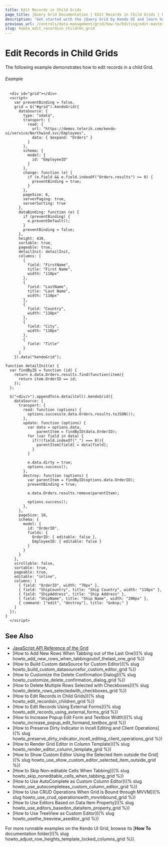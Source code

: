 ```yaml
---
title: Edit Records in Child Grids
page_title: jQuery Grid Documentation | Edit Records in Child Grids | Kendo UI
description: "Get started with the jQuery Grid by Kendo UI and learn how to edit records in hierarchical Grids."
previous_url: /controls/data-management/grid/how-to/Editing/edit-master-row-data-in-detail-template
slug: howto_edit_recordsin_children_grid
---
```


# Edit Records in Child Grids

The following example demonstrates how to edit records in a child Grid.

###### Example

```dojo
  <div id="grid"></div>
  <script>
    var preventBinding = false,
    grid = $("#grid").kendoGrid({
      dataSource: {
        type: "odata",
        transport: {
          read: {
            url: "https://demos.telerik.com/kendo-ui/service/Northwind.svc/Employees",
            data: { $expand: "Orders" }
          }
        },
        schema: {
          model: {
            id: "EmployeeID"
          }
        },
        change: function (e) {
          if (e.field && e.field.indexOf("Orders.results") >= 0) {
            preventBinding = true;
          }
        },
        pageSize: 6,
        serverPaging: true,
        serverSorting: true
      },
      dataBinding: function (e) {
        if (preventBinding) {
          e.preventDefault();
        }
        preventBinding = false;
      },
      height: 430,
      sortable: true,
      pageable: true,
      detailInit: detailInit,
      columns: [
        {
          field: "FirstName",
          title: "First Name",
          width: "110px"
        },
        {
          field: "LastName",
          title: "Last Name",
          width: "110px"
        },
        {
          field: "Country",
          width: "110px"
        },
        {
          field: "City",
          width: "110px"
        },
        {
          field: "Title"
        }
      ]
    }).data("kendoGrid");

function detailInit(e) {
  var findByID = function (id) {
    return e.data.Orders.results.find(function(item){
      return item.OrderID == id;
    });
  };

  $("<div/>").appendTo(e.detailCell).kendoGrid({
    dataSource: {
      transport: {
        read: function (options) {
          options.success(e.data.Orders.results.toJSON());
        },
        update: function (options) {
          var data = options.data,
              parentItem = findByID(data.OrderID);
          for (var field in data) {
            if(!(field.indexOf("_") === 0)){
              parentItem[field] = data[field];
            }
          }

          e.data.dirty = true;
          options.success();
        },
        destroy: function (options) {
          var parentItem = findByID(options.data.OrderID);
          preventBinding = true;

          e.data.Orders.results.remove(parentItem);

          options.success();
        },
      },
      pageSize: 10,
      schema: {
        model: {
          id: "OrderID",
          fields: {
            OrderID: { editable: false },
            EmployeeID: { editable: false }
          }
        }
      }
    },
    scrollable: false,
    sortable: true,
    pageable: true,
    editable: "inline",
    columns: [
      { field: "OrderID", width: "70px" },
      { field: "ShipCountry", title: "Ship Country", width: "110px" },
      { field: "ShipAddress", title: "Ship Address" },
      { field: "ShipName", title: "Ship Name", width: "200px" },
      { command: ["edit", "destroy"], title: "&nbsp;" }
    ]
  });
}
  </script>
```

## See Also

* [JavaScript API Reference of the Grid](/api/javascript/ui/grid)
* [How to Add New Rows When Tabbing out of the Last One]({% slug howto_add_new_rows_when_tabbingoutof_thelast_one_grid %})
* [How to Build Custom dataSource for Custom Editor]({% slug howto_build_custom_datasourcefor_custom_editor_grid %})
* [How to Customize the Delete Confirmation Dialog]({% slug howto_customize_delete_confirmation_dialog_grid %})
* [How to Delete Multiple Rows Selected with Checkboxes]({% slug howto_delete_rows_selectedwith_checkboxes_grid %})
* [How to Edit Records in Child Grids]({% slug howto_edit_recordsin_children_grid %})
* [How to Edit Records Using External Forms]({% slug howto_edit_records_using_external_forms_grid %})
* [How to Increase Popup Edit Form and Textbox Width]({% slug howto_increase_popup_edit_formand_textbox_grid %})
* [How to Preserve Dirty Indicator in Incell Editing and Client Operations]({% slug howto_preserve_dirty_indicator_incell_editing_client_operations_grid %})
* [How to Render Grid Editor in Column Template]({% slug howto_render_editor_column_template_grid %})
* [How to Show Custom Editor Using the Selected Item outside the Grid]({% slug howto_use_show_custom_editor_selected_item_outside_grid %})
* [How to Skip Non-editable Cells When Tabbing]({% slug howto_skip_noneditable_cells_when_tabbing_grid %})
* [How to Use AutoComplete as Custom Column Editor]({% slug howto_use_autocompleteas_custom_column_editor_grid %})
* [How to Use CRUD Operations When Grid Is Bound through MVVM]({% slug howto_use_crud_operationswith_mvvmbound_grid %})
* [How to Use Editors Based on Data Item Property]({% slug howto_use_editors_basedon_dataitem_property_grid %})
* [How to Use TreeView as Custom Editor]({% slug howto_usethe_treeview_aseditor_grid %})

For more runnable examples on the Kendo UI Grid, browse its [**How To** documentation folder]({% slug howto_adjust_row_heights_template_locked_columns_grid %}).
